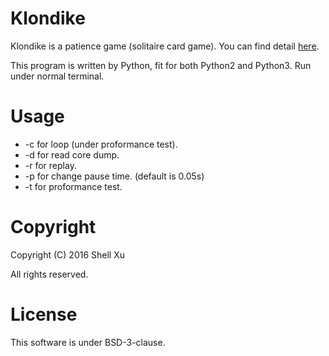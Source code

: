# Klondike

Klondike is a patience game (solitaire card game). You can find detail [here](https://en.wikipedia.org/wiki/Klondike_solitaire).

This program is written by Python, fit for both Python2 and Python3. Run under normal terminal.

# Usage

* -c for loop (under proformance test).
* -d for read core dump.
* -r for replay.
* -p for change pause time. (default is 0.05s)
* -t for proformance test.

# Copyright

Copyright (C) 2016 Shell Xu <shell909090 at gmail.com>

All rights reserved.

# License

This software is under BSD-3-clause.
